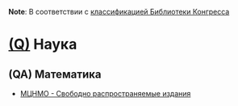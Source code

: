 **Note**: В соответствии с [классификацией Библиотеки Конгресса](http://www.loc.gov/catdir/cpso/lcco/)

# [(Q)](http://www.loc.gov/aba/cataloging/classification/lcco/lcco_q.pdf) Наука

## (QA) Математика

* [МЦНМО - Свободно распространяемые издания](http://www.mcnmo.ru/free-books/)
